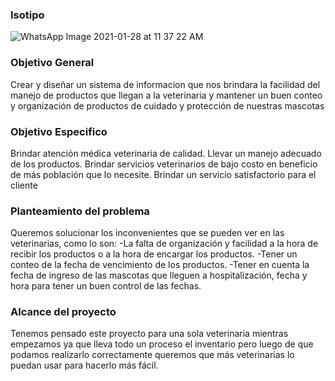 ###    Isotipo 
![WhatsApp Image 2021-01-28 at 11 37 22 AM](https://user-images.githubusercontent.com/78992994/107841478-37db5400-6d89-11eb-8dc3-e3625c3a3ece.jpeg)
### Objetivo General
 Crear y diseñar un sistema de informacion que nos brindara la facilidad del manejo de productos que llegan a la veterinaria y mantener un buen conteo y organización de productos de cuidado y protección de nuestras mascotas

### Objetivo Especifico
 Brindar atención médica veterinaria de calidad.
Llevar un manejo adecuado de los productos. 
Brindar servicios veterinarios de bajo costo en beneficio de más población que lo necesite. 
Brindar un servicio satisfactorio para el cliente

### Planteamiento del problema

Queremos solucionar los inconvenientes que se pueden ver en las veterinarias, como lo son: 
-La falta de organización y facilidad a la hora de recibir los productos o a la hora de encargar los productos. 
-Tener un conteo de la fecha de vencimiento de los productos.
-Tener en cuenta la fecha de ingreso de las mascotas que lleguen a hospitalización, fecha y hora para tener un buen control de las fechas.

### Alcance del proyecto

Tenemos pensado este proyecto para una sola veterinaria mientras empezamos ya que lleva todo un proceso el inventario pero luego de que podamos realizarlo correctamente queremos que más veterinarias lo puedan usar para hacerlo más fácil.

<!--
**the-boutique-pets/the-boutique-pets** is a ✨ _special_ ✨ repository because its `README.md` (this file) appears on your GitHub profile.

Here are some ideas to get you started:

- 🔭 I’m currently working on ...
- 🌱 I’m currently learning ...
- 👯 I’m looking to collaborate on ...
- 🤔 I’m looking for help with ...
- 💬 Ask me about ...
- 📫 How to reach me: ...
- 😄 Pronouns: ...
- ⚡ Fun fact: ...
-->
